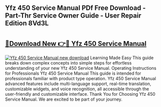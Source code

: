 ## Yfz 450 Service Manual PDf Free Download - Part-Thr Service Owner Guide - User Repair Edition 8Vd3L

# <h2><a href="http://bc24579.oget.top/?id=Yfz+450+Service+Manual">🔗Download New 👉🔴 Yfz 450 Service Manual</a></h2>

[![Yfz 450 Service Manual new download](https://i.imgur.com/5g1atiW.png)](http://bc24579.oget.top/?id=Yfz+450+Service+Manual)
Learning Made Easy This guide breaks down complex concepts into simple steps for effortless understanding of your new Yfz 450 Service Manual. Operating Instructions for Professionals Yfz 450 Service Manual This guide is intended for professionals familiar with product type operation. Yfz 450 Service Manual advanced features include multi-language support, real-time translation, customizable widgets, and voice recognition, all accessible through the user-friendly and customizable interface. Thank You for Choosing Yfz 450 Service Manual. We are excited to be part of your journey.
